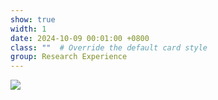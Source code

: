 ```yaml
---
show: true
width: 1
date: 2024-10-09 00:01:00 +0800
class: ""  # Override the default card style
group: Research Experience
---
```

<div>
<img src="{{ 'assets/images/badges/PKU_red.png' | relative_url }}" class="img-fluid rounded" >
</div>
